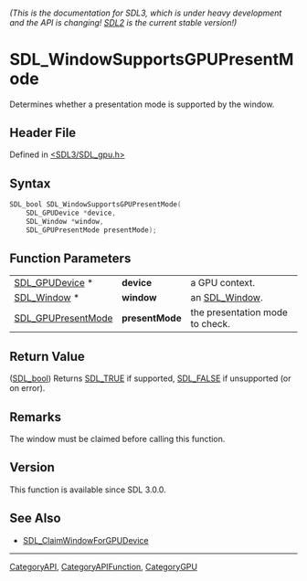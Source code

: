 ###### (This is the documentation for SDL3, which is under heavy development and the API is changing! [SDL2](https://wiki.libsdl.org/SDL2/) is the current stable version!)
# SDL_WindowSupportsGPUPresentMode

Determines whether a presentation mode is supported by the window.

## Header File

Defined in [<SDL3/SDL_gpu.h>](https://github.com/libsdl-org/SDL/blob/main/include/SDL3/SDL_gpu.h)

## Syntax

```c
SDL_bool SDL_WindowSupportsGPUPresentMode(
    SDL_GPUDevice *device,
    SDL_Window *window,
    SDL_GPUPresentMode presentMode);
```

## Function Parameters

|                                          |                 |                                 |
| ---------------------------------------- | --------------- | ------------------------------- |
| [SDL_GPUDevice](SDL_GPUDevice) *         | **device**      | a GPU context.                  |
| [SDL_Window](SDL_Window) *               | **window**      | an [SDL_Window](SDL_Window).    |
| [SDL_GPUPresentMode](SDL_GPUPresentMode) | **presentMode** | the presentation mode to check. |

## Return Value

([SDL_bool](SDL_bool)) Returns [SDL_TRUE](SDL_TRUE) if supported,
[SDL_FALSE](SDL_FALSE) if unsupported (or on error).

## Remarks

The window must be claimed before calling this function.

## Version

This function is available since SDL 3.0.0.

## See Also

- [SDL_ClaimWindowForGPUDevice](SDL_ClaimWindowForGPUDevice)

----
[CategoryAPI](CategoryAPI), [CategoryAPIFunction](CategoryAPIFunction), [CategoryGPU](CategoryGPU)

